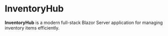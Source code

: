 # InventoryHub
**InventoryHub** is a modern full-stack Blazor Server application for managing inventory items efficiently.  
